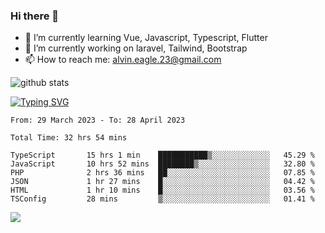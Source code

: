 ### Hi there 👋
- 🌱 I’m currently learning Vue, Javascript, Typescript, Flutter
- 🔭 I’m currently working on laravel, Tailwind, Bootstrap
- 📫 How to reach me: alvin.eagle.23@gmail.com



![github stats](https://github-readme-stats.vercel.app/api?username=alvnfaiz&show_icons=true)


[![Typing SVG](http://readme-typing-svg.herokuapp.com?font=Montserrat&color=%2336BCF7&duration=4000&center=true&lines=Alvin+Faiz;Fullstack+Developer;PHP%2C+Java%2C+Javascript%2C+Python;Laravel%2C+Vue%202%2C+Tailwind%2C+Bootstrap)](https://git.io/typing-svg)

<!--[![Alvnfaiz wakatime stats](https://github-readme-stats.vercel.app/api/wakatime?username=alvnfaiz&layout=compact&theme=dracula)](https://github.com/anuraghazra/github-readme-stats)

<!--START_SECTION:waka-->

```text
From: 29 March 2023 - To: 28 April 2023

Total Time: 32 hrs 54 mins

TypeScript       15 hrs 1 min    ███████████▒░░░░░░░░░░░░░   45.29 %
JavaScript       10 hrs 52 mins  ████████▒░░░░░░░░░░░░░░░░   32.80 %
PHP              2 hrs 36 mins   ██░░░░░░░░░░░░░░░░░░░░░░░   07.85 %
JSON             1 hr 27 mins    █░░░░░░░░░░░░░░░░░░░░░░░░   04.42 %
HTML             1 hr 10 mins    █░░░░░░░░░░░░░░░░░░░░░░░░   03.56 %
TSConfig         28 mins         ▒░░░░░░░░░░░░░░░░░░░░░░░░   01.41 %
```

<!--END_SECTION:waka-->

  <!-- Change the `github-readme-stats.anuraghazra1.vercel.app` to `github-readme-stats.vercel.app`  -->
  <img align="center" src="https://github-readme-stats.anuraghazra1.vercel.app/api/top-langs/?username=alvnfaiz&layout=compact" />
<!--
**alvnfaiz/alvnfaiz** is a ✨ _special_ ✨ repository because its `README.md` (this file) appears on your GitHub profile.

Here are some ideas to get you started:

- 🔭 I’m currently working on ...
- 🌱 I’m currently learning ...
- 👯 I’m looking to collaborate on ...
- 🤔 I’m looking for help with ...
- 💬 Ask me about ...
- 📫 How to reach me: ...
- 😄 Pronouns: ...
- ⚡ Fun fact: ...
-->

